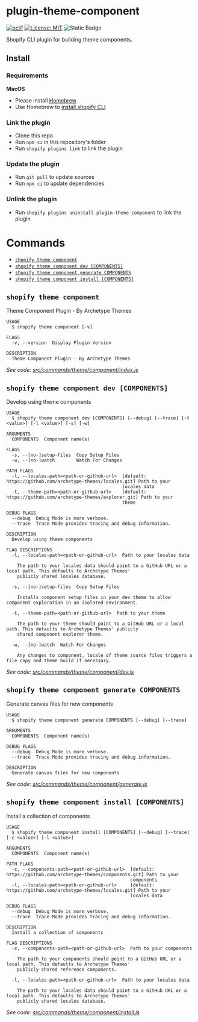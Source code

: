 # plugin-theme-component

[![oclif](https://img.shields.io/badge/cli-oclif-brightgreen.svg)](https://oclif.io)
[![License: MIT](https://img.shields.io/badge/License-MIT-yellow.svg)](https://opensource.org/licenses/MIT)
![Static Badge](https://img.shields.io/badge/Node.js-v18.12.0-blue)

Shopify CLI plugin for building theme components.

## Install

### Requirements

**MacOS**

- Please install [Homebrew](https://brew.sh/)
- Use Homebrew to [install shopify CLI](https://shopify.dev/docs/themes/tools/cli/install#macos)

### Link the plugin

- Clone this repo
- Run `npm ci` in this repository's folder
- Run `shopify plugins link` to link the plugin

### Update the plugin

- Run `git pull` to update sources
- Run `npm ci` to update dependencies

### Unlink the plugin

- Run `shopify plugins uninstall plugin-theme-component` to link the plugin

# Commands

<!-- commands -->
* [`shopify theme component`](#shopify-theme-component)
* [`shopify theme component dev [COMPONENTS]`](#shopify-theme-component-dev-components)
* [`shopify theme component generate COMPONENTS`](#shopify-theme-component-generate-components)
* [`shopify theme component install [COMPONENTS]`](#shopify-theme-component-install-components)

## `shopify theme component`

Theme Component Plugin - By Archetype Themes

```
USAGE
  $ shopify theme component [-v]

FLAGS
  -v, --version  Display Plugin Version

DESCRIPTION
  Theme Component Plugin - By Archetype Themes
```

_See code: [src/commands/theme/component/index.js](https://github.com/archetype-themes/plugin-theme-component/blob/v3.1.1/src/commands/theme/component/index.js)_

## `shopify theme component dev [COMPONENTS]`

Develop using theme components

```
USAGE
  $ shopify theme component dev [COMPONENTS] [--debug] [--trace] [-t <value>] [-l <value>] [-s] [-w]

ARGUMENTS
  COMPONENTS  Component name(s)

FLAGS
  -s, --[no-]setup-files  Copy Setup Files
  -w, --[no-]watch        Watch For Changes

PATH FLAGS
  -l, --locales-path=<path-or-github-url>  [default: https://github.com/archetype-themes/locales.git] Path to your
                                           locales data
  -t, --theme-path=<path-or-github-url>    [default: https://github.com/archetype-themes/explorer.git] Path to your
                                           theme

DEBUG FLAGS
  --debug  Debug Mode is more verbose.
  --trace  Trace Mode provides tracing and debug information.

DESCRIPTION
  Develop using theme components

FLAG DESCRIPTIONS
  -l, --locales-path=<path-or-github-url>  Path to your locales data

    The path to your locales data should point to a GitHub URL or a local path. This defaults to Archetype Themes'
    publicly shared locales database.

  -s, --[no-]setup-files  Copy Setup Files

    Installs component setup files in your dev theme to allow component exploration in an isolated environment.

  -t, --theme-path=<path-or-github-url>  Path to your theme

    The path to your theme should point to a GitHub URL or a local path. This defaults to Archetype Themes' publicly
    shared component explorer theme.

  -w, --[no-]watch  Watch For Changes

    Any changes to component, locale of theme source files triggers a file copy and theme build if necessary.
```

_See code: [src/commands/theme/component/dev.js](https://github.com/archetype-themes/plugin-theme-component/blob/v3.1.1/src/commands/theme/component/dev.js)_

## `shopify theme component generate COMPONENTS`

Generate canvas files for new components

```
USAGE
  $ shopify theme component generate COMPONENTS [--debug] [--trace]

ARGUMENTS
  COMPONENTS  Component name(s)

DEBUG FLAGS
  --debug  Debug Mode is more verbose.
  --trace  Trace Mode provides tracing and debug information.

DESCRIPTION
  Generate canvas files for new components
```

_See code: [src/commands/theme/component/generate.js](https://github.com/archetype-themes/plugin-theme-component/blob/v3.1.1/src/commands/theme/component/generate.js)_

## `shopify theme component install [COMPONENTS]`

Install a collection of components

```
USAGE
  $ shopify theme component install [COMPONENTS] [--debug] [--trace] [-c <value>] [-l <value>]

ARGUMENTS
  COMPONENTS  Component name(s)

PATH FLAGS
  -c, --components-path=<path-or-github-url>  [default: https://github.com/archetype-themes/components.git] Path to your
                                              components
  -l, --locales-path=<path-or-github-url>     [default: https://github.com/archetype-themes/locales.git] Path to your
                                              locales data

DEBUG FLAGS
  --debug  Debug Mode is more verbose.
  --trace  Trace Mode provides tracing and debug information.

DESCRIPTION
  Install a collection of components

FLAG DESCRIPTIONS
  -c, --components-path=<path-or-github-url>  Path to your components

    The path to your components should point to a GitHub URL or a local path. This defaults to Archetype Themes'
    publicly shared reference components.

  -l, --locales-path=<path-or-github-url>  Path to your locales data

    The path to your locales data should point to a GitHub URL or a local path. This defaults to Archetype Themes'
    publicly shared locales database.
```

_See code: [src/commands/theme/component/install.js](https://github.com/archetype-themes/plugin-theme-component/blob/v3.1.1/src/commands/theme/component/install.js)_
<!-- commandsstop -->

